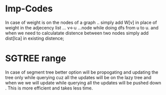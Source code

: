 # Imp-Codes
In case of weight is  on the nodes  of a graph .. simply add W[v] in place of weight in the adjecency list ... v<-u ...node while doing dfs from u to u.
and when we need to calculatate distence between two nodes simply add dist[lca] in existing distence;
# SGTREE range
In case of segment tree better option will be propogating and updating the tree only while querying cuz all the updates will be on the lazy tree and when we
we will update while querying all the updates will be pushed down . This is more efficient and takes less time.
